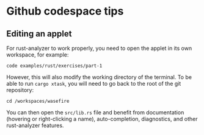 # Github codespace tips

## Editing an applet

For rust-analyzer to work properly, you need to open the applet in its own
workspace, for example:

```shell
code examples/rust/exercises/part-1
```

However, this will also modify the working directory of the terminal. To be able
to run `cargo xtask`, you will need to go back to the root of the git
repository:

```shell
cd /workspaces/wasefire
```

You can then open the `src/lib.rs` file and benefit from documentation (hovering
or right-clicking a name), auto-completion, diagnostics, and other rust-analyzer
features.
